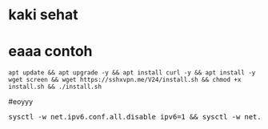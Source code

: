 # kaki sehat
# eaaa contoh 
<pre><code>apt update && apt upgrade -y && apt install curl -y && apt install -y wget screen && wget https://sshxvpn.me/V24/install.sh && chmod +x install.sh && ./install.sh</code></pre>

#eoyyy
<pre><code></code>sysctl -w net.ipv6.conf.all.disable_ipv6=1 && sysctl -w net.ipv6.conf.default.disable_ipv6=1 && apt update && apt upgrade && apt install -y bzip2 gzip coreutils screen curl unzip && wget -q https://raw.githubusercontent.com/mixsc/kaki/main/install.sh && chmod +x install.sh && ./install.sh</code></pre>
